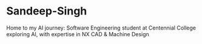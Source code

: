 # Sandeep-Singh
Home to my AI journey: Software Engineering student at Centennial College exploring AI, with expertise in NX CAD &amp; Machine Design
